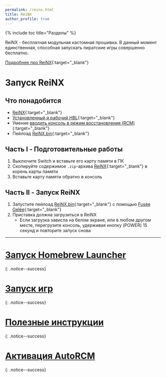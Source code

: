```yaml
---
permalink: /reinx.html
title: ReiNX
author_profile: true
---
```

{% include toc title="Разделы" %}

ReiNX - бесплатная модульная кастомная прошивка. В данный момент единственная, способная запускать пиратские игры совершенно бесплатно. 

[Подробнее про ReiNX](launch-cfw#reinx){:target="_blank"}

# Запуск ReiNX

## Что понадобится 

* [ReiNX](files/reinx.zip){:target="_blank"}
* [Установленный и рабочий HBL](launch-hbl#подготовительные-работы){:target="_blank"}
* Умение [вводить консоль в режим восстановления (RCM)](fusee-gelee#%D1%87%D0%B0%D1%81%D1%82%D1%8C-i---%D0%B2%D1%85%D0%BE%D0%B4-%D0%B2-rcm){:target="_blank"}
* Пейлоад [ReiNX.bin](files/ReiNX.bin){:target="_blank"}

## Часть I - Подготовительные работы

1. Выключите Switch и вставьте его карту памяти в ПК 
1. Скопируйте содержимое `.zip`-архива [ReiNX](files/reinx.zip){:target="_blank"} в корень карты памяти
1. Вставьте карту памяти обратно в консоль

## Часть II - Запуск ReiNX

1. Запустите пейлоад [ReiNX.bin](files/ReiNX.bin){:target="_blank"} с помощью [Fusée Gelée](fusee-gelee){:target="_blank"}
1. Приставка должна загрузиться в ReiNX
	* Если загрузка зависла на белом экране, или в любом другом месте, перегрузите консоль, удерживая кнопку (POWER) 15 секунд и повторите запуск снова
	
___

# [Запуск Homebrew Launcher](launch-hbl#запуск-hbl-из-reinx-или-atmosphere)
{: .notice--success}
# [Запуск игр](reinx-games)
{: .notice--success}
# [Полезные инструкции](addons)
{: .notice--success}
# [Активация AutoRCM](autorcm)
{: .notice--success}